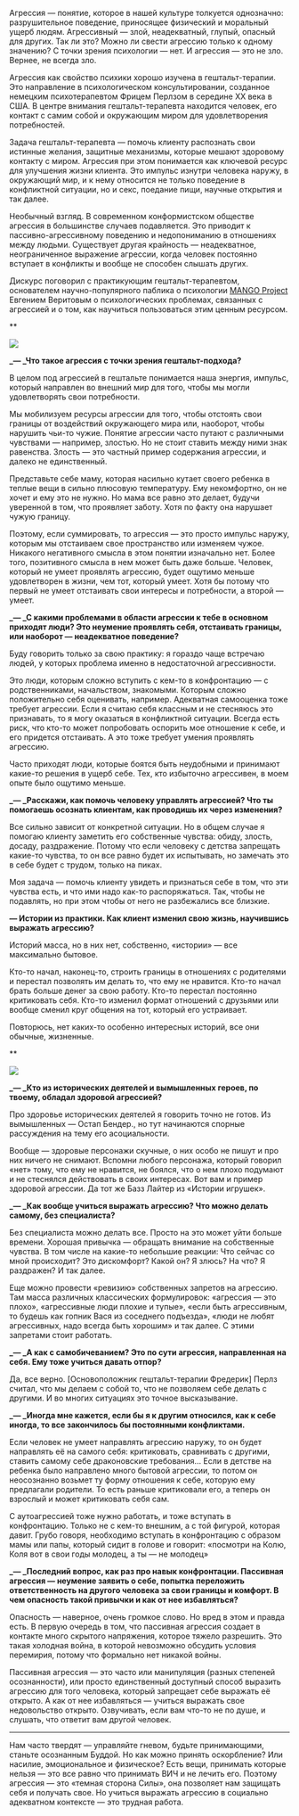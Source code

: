 Агрессия — понятие, которое в нашей культуре толкуется однозначно: разрушительное поведение, приносящее физический и моральный ущерб людям. Агрессивный — злой, неадекватный, глупый, опасный для других. Так ли это? Можно ли свести агрессию только к одному значению? С точки зрения психологии — нет. И агрессия — это не зло. Вернее, не всегда зло.

Агрессия как свойство психики хорошо изучена в гештальт-терапии. Это направление в психологическом консультировании, созданное немецким психотерапевтом Фрицем Перлзом в середине XX века в США. В центре внимания гештальт-терапевта находится человек, его контакт с самим собой и окружающим миром для удовлетворения потребностей.

Задача гештальт-терапевта — помочь клиенту распознать свои истинные желания, защитные механизмы, которые мешают здоровому контакту с миром. Агрессия при этом понимается как ключевой ресурс для улучшения жизни клиента. Это импульс изнутри человека наружу, в окружающий мир, и к нему относится не только поведение в конфликтной ситуации, но и секс, поедание пищи, научные открытия и так далее.

Необычный взгляд. В современном конформистском обществе агрессия в большинстве случаев подавляется. Это приводит к пассивно-агрессивному поведению и недопониманию в отношениях между людьми. Существует другая крайность — неадекватное, неограниченное выражение агрессии, когда человек постоянно вступает в конфликты и вообще не способен слышать других.

Дискурс поговорил с практикующим гештальт-терапевтом, основателем научно-популярного паблика о психологии [MANGO Project](https://vk.com/mangoproject) Евгением Веритовым о психологических проблемах, связанных с агрессией и о том, как научиться пользоваться этим ценным ресурсом.

**

**![](https://assets.discours.io/unsafe/900x/production/image/3d51ca20-f3e9-11e8-a83f-19f1b7f9c914.jpg)**

**_— _Что такое агрессия с точки зрения гештальт-подхода?**

В целом под агрессией в гештальте понимается наша энергия, импульс, который направлен во внешний мир для того, чтобы мы могли удовлетворять свои потребности.

Мы мобилизуем ресурсы агрессии для того, чтобы отстоять свои границы от воздействий окружающего мира или, наоборот, чтобы нарушить чьи-то чужие. Понятие агрессии часто путают с различными чувствами — например, злостью. Но не стоит ставить между ними знак равенства. Злость — это частный пример содержания агрессии, и далеко не единственный.

Представьте себе маму, которая насильно кутает своего ребенка в теплые вещи в сильно плюсовую температуру. Ему некомфортно, он не хочет и ему это не нужно. Но мама все равно это делает, будучи уверенной в том, что проявляет заботу. Хотя по факту она нарушает чужую границу.

Поэтому, если суммировать, то агрессия — это просто импульс наружу, которым мы отстаиваем свое пространство или изменяем чужое. Никакого негативного смысла в этом понятии изначально нет. Более того, позитивного смысла в нем может быть даже больше. Человек, который не умеет проявлять агрессию, будет ощутимо меньше удовлетворен в жизни, чем тот, который умеет. Хотя бы потому что первый не умеет отстаивать свои интересы и потребности, а второй — умеет.

**_— _С какими проблемами в области агрессии к тебе в основном приходят люди? Это неумение проявлять себя, отстаивать границы, или наоборот — неадекватное поведение?**

Буду говорить только за свою практику: я гораздо чаще встречаю людей, у которых проблема именно в недостаточной агрессивности.

Это люди, которым сложно вступить с кем-то в конфронтацию — с родственниками, начальством, знакомыми. Которым сложно положительно себя оценивать, например. Адекватная самооценка тоже требует агрессии. Если я считаю себя классным и не стесняюсь это признавать, то я могу оказаться в конфликтной ситуации. Всегда есть риск, что кто-то может попробовать оспорить мое отношение к себе, и его придется отстаивать. А это тоже требует умения проявлять агрессию.

Часто приходят люди, которые боятся быть неудобными и принимают какие-то решения в ущерб себе. Тех, кто избыточно агрессивен, в моем опыте было ощутимо меньше.

**_— _Расскажи, как помочь человеку управлять агрессией? Что ты помогаешь осознать клиентам, как проводишь их через изменения?**

Все сильно зависит от конкретной ситуации. Но в общем случае я помогаю клиенту заметить его собственные чувства: обиду, злость, досаду, раздражение. Потому что если человеку с детства запрещать какие-то чувства, то он все равно будет их испытывать, но замечать это в себе будет с трудом, только на пиках.

Моя задача — помочь клиенту увидеть и признаться себе в том, что эти чувства есть, и что ими надо как-то распоряжаться. Так, чтобы не подавлять, но при этом чтобы от него не разбежались все близкие.

**_—_ Истории из практики. Как клиент изменил свою жизнь, научившись выражать агрессию?**

Историй масса, но в них нет, собственно, «истории» — все максимально бытовое.

Кто-то начал, наконец-то, строить границы в отношениях с родителями и перестал позволять им делать то, что ему не нравится. Кто-то начал брать больше денег за свою работу. Кто-то перестал постоянно критиковать себя. Кто-то изменил формат отношений с друзьями или вообще сменил круг общения на тот, который его устраивает.

Повторюсь, нет каких-то особенно интересных историй, все они обычные, жизненные.

**

**![](https://assets.discours.io/unsafe/900x/production/image/7346a7e0-f3e9-11e8-a83f-19f1b7f9c914.jpg)**

**_— _Кто из исторических деятелей и вымышленных героев, по твоему, обладал здоровой агрессией?**

Про здоровье исторических деятелей я говорить точно не готов. Из вымышленных — Остап Бендер., но тут начинаются спорные рассуждения на тему его асоциальности. 

Вообще — здоровые персонажи скучные, о них особо не пишут и про них ничего не снимают. Вспомни любого персонажа, который говорил «нет» тому, что ему не нравится, не боялся, что о нем плохо подумают и не стеснялся действовать в своих интересах. Вот вам и пример здоровой агрессии. Да тот же Базз Лайтер из «Истории игрушек».

**_— _Как вообще учиться выражать агрессию? Что можно делать самому, без специалиста?**

Без специалиста можно делать все. Просто на это может уйти больше времени. Хорошая привычка — обращать внимание на собственные чувства. В том числе на какие-то небольшие реакции: Что сейчас со мной происходит? Это дискомфорт? Какой он? Я злюсь? На что? Я раздражен? И так далее.

Еще можно провести «ревизию» собственных запретов на агрессию. Там масса различных классических формулировок: «агрессия — это плохо», «агрессивные люди плохие и тупые», «если быть агрессивным, то будешь как гопник Вася из соседнего подъезда», «люди не любят агрессивных, надо всегда быть хорошим» и так далее. С этими запретами стоит работать.

**_— _А как с самобичеванием? Это по сути агрессия, направленная на себя. Ему тоже учиться давать отпор?**

Да, все верно. [Основоположник гештальт-терапии Фредерик] Перлз считал, что мы делаем с собой то, что не позволяем себе делать с другими. И во многих ситуациях это точное высказывание.

**_— _Иногда мне кажется, если бы я к другим относился, как к себе иногда, то все закончилось бы постоянными конфликтами.**

Если человек не умеет направлять агрессию наружу, то он будет направлять её на самого себя: критиковать, сравнивать с другими, ставить самому себе драконовские требования… Если в детстве на ребенка было направлено много бытовой агрессии, то потом он неосознанно возьмет ту форму отношения к себе, которую ему предлагали родители. То есть раньше критиковали его, а теперь он взрослый и может критиковать себя сам.

С аутоагрессией тоже нужно работать, и тоже вступать в конфронтацию. Только не с кем-то внешним, а с той фигурой, которая давит. Грубо говоря, необходимо вступать в конфронтацию с образом мамы или папы, который сидит в голове и говорит: «посмотри на Колю, Коля вот в свои годы молодец, а ты — не молодец»

**_— _Последний вопрос, как раз про навык конфронтации. Пассивная агрессия — неумение заявить о себе, попытка переложить ответственность на другого человека за свои границы и комфорт. В чем опасность такой привычки и как от нее избавляться?**

Опасность — наверное, очень громкое слово. Но вред в этом и правда есть. В первую очередь в том, что пассивная агрессия создает в контакте много скрытого напряжения, которое тяжело разрешить. Это такая холодная война, в которой невозможно обсудить условия перемирия, потому что формально нет никакой войны.

Пассивная агрессия — это часто или манипуляция (разных степеней осознанности), или просто единственный доступный способ выразить агрессию для того человека, который запрещает себе выражать её открыто. А как от нее избавляться — учиться выражать свое недовольство открыто. Озвучивать, если вам что-то не по душе, и слушать, что ответит вам другой человек.

*** * ***  


Нам часто твердят — управляйте гневом, будьте принимающими, станьте осознанным Буддой. Но как можно принять оскорбление? Или насилие, эмоциональное и физическое? Есть вещи, принимать которые нельзя — это все равно что принимать ВИЧ и не лечить его. Поэтому агрессия — это «темная сторона Силы», она позволяет нам защищать себя и получать свое. Но учиться выражать агрессию в социально адекватном контексте — это трудная работа.
